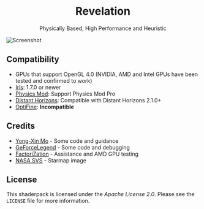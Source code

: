 <h1 align = "center"> Revelation </h1>
<p  align = "center"> Physically Based, High Performance and Heuristic </p>

![Screenshot](https://github.com/user-attachments/assets/261a14fb-6740-409f-ba89-882e3b93833f)

## Compatibility
* GPUs that support OpenGL 4.0 (NVIDIA, AMD and Intel GPUs have been tested and confirmed to work)
* [Iris](https://irisshaders.dev/download): 1.7.0 or newer
* [Physics Mod](https://www.patreon.com/Haubna?utm_source=campaign-search-results): Support Physics Mod Pro
* [Distant Horizons](https://www.curseforge.com/minecraft/mc-mods/distant-horizons): Compatible with Distant Horizons 2.1.0+
* [OptiFine](https://optifine.net/home): **Incompatible**

## Credits
* [Yong-Xin Mo](https://github.com/moyongxin) - Some code and guidance
* [GeForceLegend](https://github.com/GeForceLegend) - Some code and debugging
* [FactoriZation](https://github.com/FactoriZation000) - Assistance and AMD GPU testing
* [NASA SVS](https://svs.gsfc.nasa.gov/4851) - Starmap image

## License
This shaderpack is licensed under the *Apache License 2.0*.
Please see the `LICENSE` file for more information.
